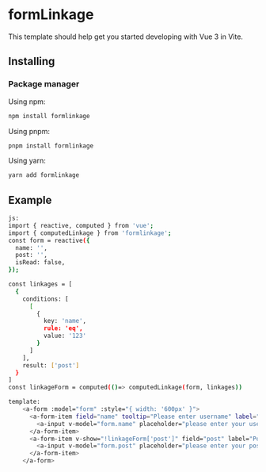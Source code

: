 # formLinkage

This template should help get you started developing with Vue 3 in Vite.

## Installing

### Package manager
Using npm:
```sh
npm install formlinkage
```

Using pnpm:
```sh
pnpm install formlinkage
```

Using yarn:
```sh
yarn add formlinkage
```

## Example
```sh
js: 
import { reactive, computed } from 'vue';
import { computedLinkage } from 'formlinkage';
const form = reactive({
  name: '',
  post: '',
  isRead: false,
});

const linkages = [
  {
    conditions: [
      [
        {
          key: 'name',
          rule: 'eq',
          value: '123'
        }
      ]
    ],
    result: ['post']
  }
]
const linkageForm = computed(()=> computedLinkage(form, linkages))

template: 
    <a-form :model="form" :style="{ width: '600px' }">
      <a-form-item field="name" tooltip="Please enter username" label="Username">
        <a-input v-model="form.name" placeholder="please enter your username..." />
      </a-form-item>
      <a-form-item v-show="!linkageForm['post']" field="post" label="Post">
        <a-input v-model="form.post" placeholder="please enter your post..." />
      </a-form-item>
    </a-form>
```

